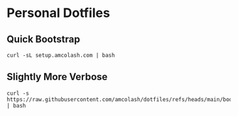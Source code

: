 # Personal Dotfiles

## Quick Bootstrap

```
curl -sL setup.amcolash.com | bash
```

## Slightly More Verbose

```
curl -s https://raw.githubusercontent.com/amcolash/dotfiles/refs/heads/main/bootstrap/bootstrap.sh | bash
```
